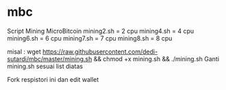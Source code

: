 # mbc
Script Mining MicroBitcoin
mining2.sh = 2 cpu
mining4.sh = 4 cpu
mining6.sh = 6 cpu
mining7.sh = 7 cpu
mining8.sh = 8 cpu

misal : wget https://raw.githubusercontent.com/dedi-sutardi/mbc/master/mining.sh && chmod +x mining.sh && ./mining.sh
Ganti mining.sh sesuai list diatas

Fork respistori ini dan edit wallet
